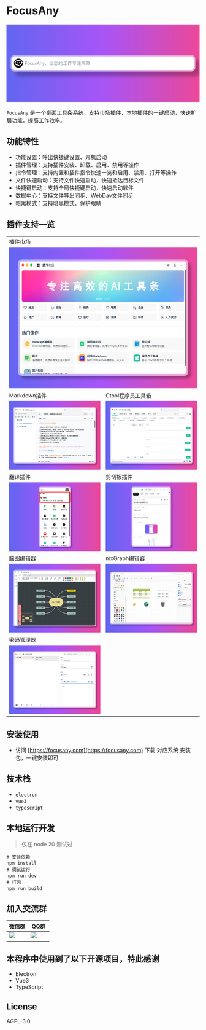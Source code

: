 # FocusAny

![](./screenshots/cn/home.png)

`FocusAny` 是一个桌面工具条系统，支持市场插件、本地插件的一键启动，快速扩展功能，提高工作效率。

## 功能特性

- 功能设置：呼出快捷键设置、开机启动
- 插件管理：支持插件安装、卸载、启用、禁用等操作
- 指令管理：支持内置和插件指令快速一览和启用、禁用、打开等操作
- 文件快速启动：支持文件快速启动，快速抵达目标文件
- 快捷键启动：支持全局快捷键启动，快速启动软件
- 数据中心：支持文件导出同步、WebDav文件同步
- 暗黑模式：支持暗黑模式，保护眼睛

## 插件支持一览

<table width="100%">
    <tbody>
        <tr>
            <td colspan="2">插件市场</td>
        </tr>
        <tr>
            <td colspan="2">
                <img style="width:100%;"
                     src="./screenshots/cn/plugin/Store.png" />
            </td>
        </tr>
        <tr>
            <td width="50%">Markdown插件</td>
            <td>Ctool程序员工具箱</td>
        </tr>
        <tr>
            <td>
                <img style="width:100%;"
                     src="./screenshots/cn/plugin/Markdown.png" />
            </td>
            <td>
                <img style="width:100%;" 
                     src="./screenshots/cn/plugin/Ctool.png" />
            </td>
        </tr>
        <tr>
            <td>翻译插件</td>
            <td>剪切板插件</td>
        </tr>
        <tr>
            <td>
                <img style="width:100%;"
                     src="./screenshots/cn/plugin/Translate.png" />
            </td>
            <td>
                <img style="width:100%;" 
                     src="./screenshots/cn/plugin/Clipboard.png" />
            </td>
        </tr>
        <tr>
            <td>脑图编辑器</td>
            <td>mxGraph编辑器</td>
        </tr>
        <tr>
            <td>
                <img style="width:100%;"
                     src="./screenshots/cn/plugin/KityminderEditor.png" />
            </td>
            <td>
                <img style="width:100%;" 
                     src="./screenshots/cn/plugin/MxgraphEditor.png" />
            </td>
        </tr>
        <tr>
            <td>密码管理器</td>
            <td>&nbsp;</td>
        </tr>
        <tr>
            <td>
                <img style="width:100%;"
                     src="./screenshots/cn/plugin/Password.png" />
            </td>
            <td>
                &nbsp;
            </td>
        </tr>
    </tbody>
</table>

## 安装使用

- 访问 [https://focusany.com](https://focusany.com) 下载 对应系统 安装包，一键安装即可

## 技术栈

- `electron`
- `vue3`
- `typescript`

## 本地运行开发

> 仅在 node 20 测试过

```shell
# 安装依赖
npm install
# 调试运行
npm run dev
# 打包
npm run build
```

## 加入交流群

<table width="100%">
    <thead>
        <tr>
            <th width="50%">微信群</th>
            <th>QQ群</th>
        </tr>
    </thead>
    <tbody>
        <tr>
            <td>
                <img style="width:100%;"
                     src="https://focusany.com/app_manager/image/wechat" />
            </td>
            <td>
                <img style="width:100%;" 
                     src="https://focusany.com/app_manager/image/qq" />
            </td>
        </tr>
    </tbody>
</table>

## 本程序中使用到了以下开源项目，特此感谢

- Electron
- Vue3
- TypeScript

## License

AGPL-3.0
